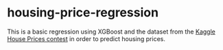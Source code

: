 # housing-price-regression

This is a basic regression using XGBoost and the dataset from the [Kaggle House Prices contest](https://www.kaggle.com/c/house-prices-advanced-regression-techniques) in order to predict housing prices.